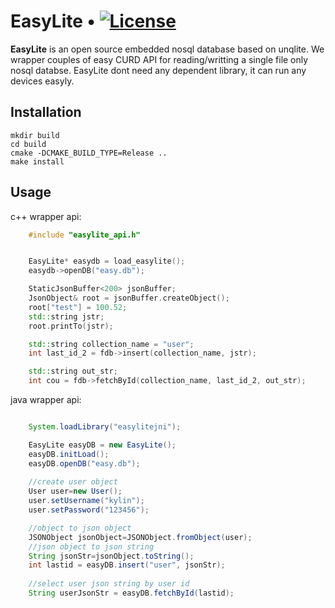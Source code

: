# EasyLite • [![License](http://dftech.oss-cn-hangzhou.aliyuncs.com/opendface/img/apache_2.svg)](https://opensource.org/licenses/Apache-2.0)


**EasyLite** is an open source embedded nosql database based on unqlite. We wrapper couples of easy CURD API for reading/writting a single file only nosql databse. EasyLite dont need any dependent library, it can run any devices easyly.

## Installation
```shell
mkdir build
cd build
cmake -DCMAKE_BUILD_TYPE=Release ..
make install
```

## Usage

c++ wrapper api:  

```c++
    #include "easylite_api.h"


    EasyLite* easydb = load_easylite();
    easydb->openDB("easy.db");

    StaticJsonBuffer<200> jsonBuffer;
    JsonObject& root = jsonBuffer.createObject();
    root["test"] = 100.52;
    std::string jstr;
    root.printTo(jstr);

    std::string collection_name = "user";
    int last_id_2 = fdb->insert(collection_name, jstr);

    std::string out_str;
    int cou = fdb->fetchById(collection_name, last_id_2, out_str);
```

java wrapper api:  

```java

    System.loadLibrary("easylitejni");

    EasyLite easyDB = new EasyLite();
    easyDB.initLoad();
    easyDB.openDB("easy.db");
    
    //create user object
    User user=new User();
    user.setUsername("kylin");
    user.setPassword("123456");

    //object to json object
    JSONObject jsonObject=JSONObject.fromObject(user);
    //json object to json string
    String jsonStr=jsonObject.toString();
    int lastid = easyDB.insert("user", jsonStr);
    
    //select user json string by user id
    String userJsonStr = easyDB.fetchById(lastid);
    
```